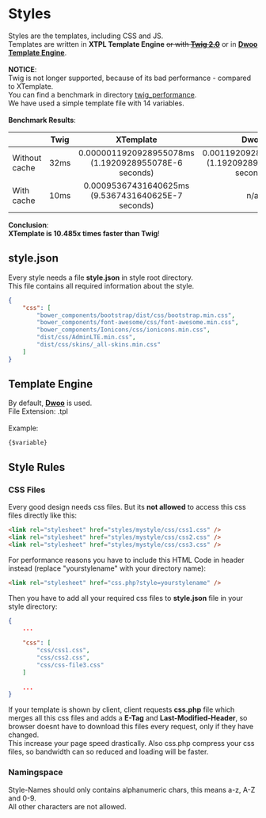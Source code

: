 # Styles

Styles are the templates, including CSS and JS.\
Templates are written in **XTPL Template Engine** ~~or with **[Twig 2.0](https://twig.symfony.com/doc/2.x/templates.html)**~~ or in **[Dwoo Template Engine](http://dwoo.org/documentation/v1.3/dwoo-for-designers.html)**.\
\
**NOTICE**:\
Twig is not longer supported, because of its bad performance - compared to XTemplate.\
You can find a benchmark in directory [twig_performance](https://github.com/JuKu/JuKuCMS/tree/master/twig_performance).\
We have used a simple template file with 14 variables.\
\
**Benchmark Results**:

|         | Twig           | XTemplate  | Dwoo |
| --------- |:-------------:| :-----:| :-----:|
| Without cache      | 32ms | 0.0000011920928955078ms (1.1920928955078E-6 seconds)  | 0.0011920928955078ms (1.1920928955078E-6 seconds)
| With cache      | 10ms      |   0.00095367431640625ms (9.5367431640625E-7 seconds) | n/a |

**Conclusion**:\
**XTemplate is 10.485x times faster than Twig**!

## style.json

Every style needs a file **style.json** in style root directory.\
This file contains all required information about the style.

```json
{
    "css": [
        "bower_components/bootstrap/dist/css/bootstrap.min.css",
        "bower_components/font-awesome/css/font-awesome.min.css",
        "bower_components/Ionicons/css/ionicons.min.css",
        "dist/css/AdminLTE.min.css",
        "dist/css/skins/_all-skins.min.css"
    ]
}
```

## Template Engine

By default, **[Dwoo](http://dwoo.org/documentation/v1.3/dwoo-for-designers.html)** is used.\
File Extension: .tpl\
\
Example:
```smarty
{$variable}
```

## Style Rules

### CSS Files

Every good design needs css files. But its **not allowed** to access this css files directly like this:
```html
<link rel="stylesheet" href="styles/mystyle/css/css1.css" />
<link rel="stylesheet" href="styles/mystyle/css/css2.css" />
<link rel="stylesheet" href="styles/mystyle/css/css3.css" />
```

For performance reasons you have to include this HTML Code in header instead (replace "yourstylename" with your directory name):
```html
<link rel="stylesheet" href="css.php?style=yourstylename" />
```

Then you have to add all your required css files to **style.json** file in your style directory:
```json
{
    ...
    
    "css": [
        "css/css1.css",
        "css/css2.css",
        "css/css-file3.css"
    ]
    
    ...
}
```

If your template is shown by client, client requests **css.php** file which merges all this css files and adds a **E-Tag** and **Last-Modified-Header**, so browser doesnt have to download this files every request, only if they have changed.\
This increase your page speed drastically. Also css.php compress your css files, so bandwidth can so reduced and loading will be faster.

### Namingspace

Style-Names should only contains alphanumeric chars, this means a-z, A-Z and 0-9.\
All other characters are not allowed.